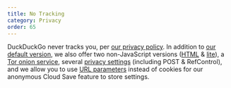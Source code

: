 ```yaml
---
title: No Tracking
category: Privacy
order: 65
---
```


DuckDuckGo never tracks you, per [our privacy policy](https://duckduckgo.com/privacy). In addition to [our default version](https://duckduckgo.com/), we also offer two non-JavaScript versions ([HTML](https://duckduckgo.com/html) & [lite](https://duckduckgo.com/lite)), a [Tor onion service](https://duckduckgogg42xjoc72x3sjasowoarfbgcmvfimaftt6twagswzczad.onion/), several [privacy settings](https://duckduckgo.com/settings) (including POST & RefControl), and we allow you to use [URL parameters](https://duckduckgo.com/params) instead of cookies for our anonymous Cloud Save feature to store settings.
